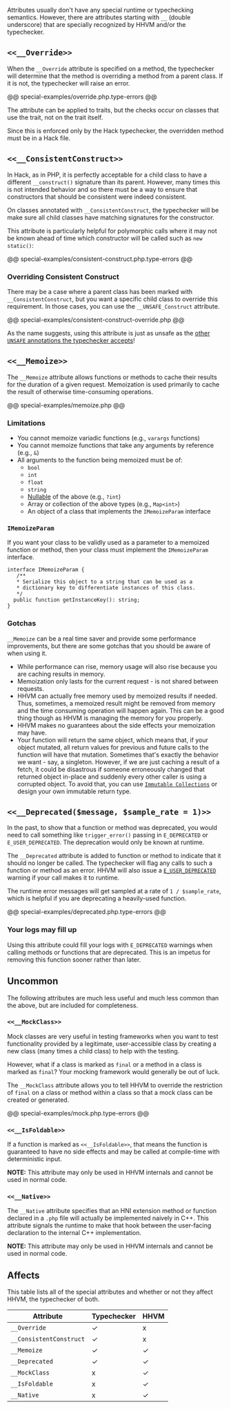 Attributes usually don't have any special runtime or typechecking semantics. However, there are attributes starting with `__` (double underscore) that are specially recognized by HHVM and/or the typechecker.

## `<<__Override>>`

When the `__Override` attribute is specified on a method, the typechecker will determine that the method is overriding a method from a parent class. If it is not, the typechecker will raise an error.

@@ special-examples/override.php.type-errors @@

The attribute can be applied to traits, but the checks occur on classes that use the trait, not on the trait itself.

Since this is enforced only by the Hack typechecker, the overridden method must be in a Hack file.

## `<<__ConsistentConstruct>>`

In Hack, as in PHP, it is perfectly acceptable for a child class to have a different `__construct()` signature than its parent. However, many times this is not intended behavior and so there must be a way to ensure that constructors that should be consistent were indeed consistent.

On classes annotated with `__ConsistentConstruct`, the typechecker will be make sure all child classes have matching signatures for the constructor.

This attribute is particularly helpful for polymorphic calls where it may not be known ahead of time which constructor will be called such as `new static()`:

@@ special-examples/consistent-construct.php.type-errors @@

### Overriding Consistent Construct

There may be a case where a parent class has been marked with `__ConsistentConstruct`, but you want a specific child class to override this requirement. In those cases, you can use the `__UNSAFE_Construct` attribute.

@@ special-examples/consistent-construct-override.php @@

As the name suggests, using this attribute is just as unsafe as the [other `UNSAFE` annotations the typechecker accepts](/hack/typechecker/special)!

## `<<__Memoize>>`

The `__Memoize` attribute allows functions or methods to cache their results for the duration of a given request. Memoization is used primarily to cache the result of otherwise time-consuming operations.

@@ special-examples/memoize.php @@

### Limitations

- You cannot memoize variadic functions (e.g., `varargs` functions)
- You cannot memoize functions that take any arguments by reference (e.g., `&`)
- All arguments to the function being memoized must be of:
  - `bool`
  - `int`
  - `float`
  - `string`
  - [Nullable](../types/type-system.md#Nullable) of the above (e.g., `?int`)
  - Array or collection of the above types (e.g., `Map<int>`)
  - An object of a class that implements the `IMemoizeParam` interface

### `IMemoizeParam`

If you want your class to be validly used as a parameter to a memoized function or method, then your class must implement the `IMemoizeParam` interface.

```
interface IMemoizeParam {
   /**
   * Serialize this object to a string that can be used as a
   * dictionary key to differentiate instances of this class.
   */
  public function getInstanceKey(): string;
}
```

### Gotchas

`__Memoize` can be a real time saver and provide some performance improvements, but there are some gotchas that you should be aware of when using it.

- While performance can rise, memory usage will also rise because you are caching results in memory.
- Memoization only lasts for the current request - is not shared between requests.
- HHVM can actually free memory used by memoized results if needed. Thus, sometimes, a memoized result might be removed from memory and the time consuming operation will happen again. This can be a good thing though as HHVM is managing the memory for you properly.
- HHVM makes no guarantees about the side effects your memoization may have.
- Your function will return the same object, which means that, if your object mutated, all return values for previous and future calls to the function will have that mutation. Sometimes that's exactly the behavior we want - say, a singleton. However, if we are just caching a result of a fetch, it could be disastrous if someone erroneously changed that returned object in-place and suddenly every other caller is using a corrupted object. To avoid that, you can use [`Immutable Collections`](/hack/collections/classes#immutable-collections) or design your own immutable return type.

## `<<__Deprecated($message, $sample_rate = 1)>>`

In the past, to show that a function or method was deprecated, you would need to call something like `trigger_error()` passing in `E_DEPRECATED` or `E_USER_DEPRECATED`. The deprecation would only be known at runtime.

The `__Deprecated` attribute is added to function or method to indicate that it should no longer be called. The typechecker will flag any calls to such a function or method as an error. HHVM will also issue a [`E_USER_DEPRECATED`](http://php.net/manual/en/errorfunc.constants.php) warning if your call makes it to runtime.

The runtime error messages will get sampled at a rate of `1 / $sample_rate`, which is helpful if you are deprecating a heavily-used function.

@@ special-examples/deprecated.php.type-errors @@

### Your logs may fill up

Using this attribute could fill your logs with `E_DEPRECATED` warnings when calling methods or functions that are deprecated. This is an impetus for removing this function sooner rather than later.

## Uncommon

The following attributes are much less useful and much less common than the above, but are included for completeness.

### `<<__MockClass>>`

Mock classes are very useful in testing frameworks when you want to test functionality provided by a legitimate, user-accessible class by creating a new class (many times a child class) to help with the testing.

However, what if a class is marked as `final` or a method in a class is marked as `final`? Your mocking framework would generally be out of luck.

The `__MockClass` attribute allows you to tell HHVM to override the restriction of `final` on a class or method within a class so that a mock class can be created or generated.

@@ special-examples/mock.php.type-errors @@

### `<<__IsFoldable>>`

If a function is marked as `<<__IsFoldable>>`, that means the function is guaranteed to have no side effects and may be called at compile-time with deterministic input.

**NOTE:** This attribute may only be used in HHVM internals and cannot be used in normal code.

### `<<__Native>>`

The `__Native` attribute specifies that an HNI extension method or function declared in a `.php` file will actually be implemented naively in C++. This attribute signals the runtime to make that hook between the user-facing declaration to the internal C++ implementation.

**NOTE:** This attribute may only be used in HHVM internals and cannot be used in normal code.

## Affects

This table lists all of the special attributes and whether or not they affect HHVM, the typechecker of both.

Attribute              | Typechecker | HHVM
-----------------------|-------------|-----
`__Override`           |    ✓        | x
`__ConsistentConstruct`|    ✓        | x
`__Memoize`            |    ✓        | ✓
`__Deprecated`         |    ✓        | ✓
`__MockClass`          |    x        | ✓
`__IsFoldable`         |    x        | ✓
`__Native`             |    x        | ✓
